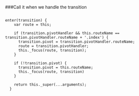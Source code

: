 ###Call it when we handle the transition
<pre><code class="javascript">
enter(transition) {
    var route = this;

    if (transition.pivotHandler && this.routeName == transition.pivotHandler.routeName + '.index') {
      transition.pivot = transition.pivotHandler.routeName;
      route = transition.pivotHandler;
      this._focus(route, transition);
    }

    if (!transition.pivot) {
      transition.pivot = this.routeName;
      this._focus(route, transition)
    }

    return this._super(...arguments);
  }
</code></pre>